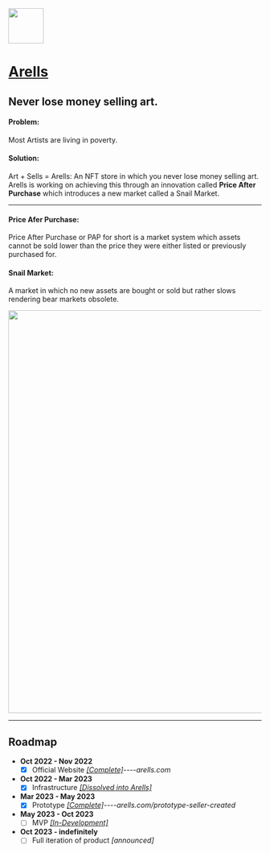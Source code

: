 <img src="https://github.com/Ecare-Exchange/Arells/blob/main/Art/General/Arells-Icon-Ebony.png" width="70px"> 

# [Arells](https://arells.com)
## Never lose money selling art.

#### Problem:
Most Artists are living in poverty.

#### Solution:
Art + Sells = Arells: An NFT store in which you never lose money selling art. Arells is working on achieving this through an innovation called **Price After Purchase** which introduces a new market called a Snail Market.

_______________________________________________________________________

#### Price Afer Purchase:
Price After Purchase or PAP for short is a market system which assets cannot be sold lower than the price they were either listed or previously purchased for.

#### Snail Market:
A market in which no new assets are bought or sold but rather slows rendering bear markets obsolete.

<img src="https://github.com/Ecare-Exchange/Arells/blob/main/Art/Marketing/BeforeandAfterArells.jpg" width="800px"> 

_______________________________________________________________________

## Roadmap

- **Oct 2022 - Nov 2022**
  - [X] Official Website *[[Complete]](https://arells.com)*----*arells.com* 

- **Oct 2022 - Mar 2023**
   - [X] Infrastructure *[[Dissolved into Arells]](https://github.com/Ecare-Exchange/infrastructure)*

- **Mar 2023 - May 2023**
  - [X] Prototype *[[Complete]](https://arells.com/prototype-seller-created)*----*arells.com/prototype-seller-created*

- **May 2023 - Oct 2023**
  - [ ] MVP *[[In-Development]](https://github.com/Art-Sells/Arells/tree/main/Apps/Web/ArellsWebApp)*

- **Oct 2023 - indefinitely**
  - [ ] Full iteration of product *[announced]*
